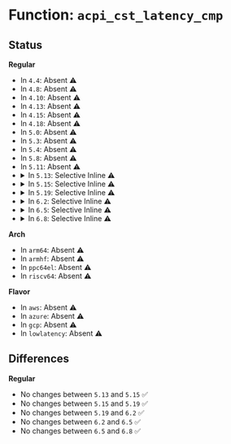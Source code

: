 # Function: <code>acpi_cst_latency_cmp</code>

## Status
<b>Regular</b>
<ul>
<li>
In <code>4.4</code>: Absent ⚠️
</li>
<li>
In <code>4.8</code>: Absent ⚠️
</li>
<li>
In <code>4.10</code>: Absent ⚠️
</li>
<li>
In <code>4.13</code>: Absent ⚠️
</li>
<li>
In <code>4.15</code>: Absent ⚠️
</li>
<li>
In <code>4.18</code>: Absent ⚠️
</li>
<li>
In <code>5.0</code>: Absent ⚠️
</li>
<li>
In <code>5.3</code>: Absent ⚠️
</li>
<li>
In <code>5.4</code>: Absent ⚠️
</li>
<li>
In <code>5.8</code>: Absent ⚠️
</li>
<li>
In <code>5.11</code>: Absent ⚠️
</li>
<li>
<details>
<summary>In <code>5.13</code>: Selective Inline ⚠️</summary>

```c
int acpi_cst_latency_cmp(const void *a, const void *b);
```

**Collision:** Unique Static

**Inline:** Selective

**Transformation:** False

**Instances:**

```
In drivers/acpi/processor_idle.c (ffffffff816e0c20)
Location: drivers/acpi/processor_idle.c:388
Inline: True
```
**Symbols:**

```
ffffffff816e0c20-ffffffff816e0c46: acpi_cst_latency_cmp (STB_LOCAL)
```
</details>
</li>
<li>
<details>
<summary>In <code>5.15</code>: Selective Inline ⚠️</summary>

```c
int acpi_cst_latency_cmp(const void *a, const void *b);
```

**Collision:** Unique Static

**Inline:** Selective

**Transformation:** False

**Instances:**

```
In drivers/acpi/processor_idle.c (ffffffff81758f30)
Location: drivers/acpi/processor_idle.c:388
Inline: True
```
**Symbols:**

```
ffffffff81758f30-ffffffff81758f56: acpi_cst_latency_cmp (STB_LOCAL)
```
</details>
</li>
<li>
<details>
<summary>In <code>5.19</code>: Selective Inline ⚠️</summary>

```c
int acpi_cst_latency_cmp(const void *a, const void *b);
```

**Collision:** Unique Static

**Inline:** Selective

**Transformation:** False

**Instances:**

```
In drivers/acpi/processor_idle.c (ffffffff8188c5d0)
Location: drivers/acpi/processor_idle.c:390
Inline: True
```
**Symbols:**

```
ffffffff8188c5d0-ffffffff8188c606: acpi_cst_latency_cmp (STB_LOCAL)
```
</details>
</li>
<li>
<details>
<summary>In <code>6.2</code>: Selective Inline ⚠️</summary>

```c
int acpi_cst_latency_cmp(const void *a, const void *b);
```

**Collision:** Unique Static

**Inline:** Selective

**Transformation:** False

**Instances:**

```
In drivers/acpi/processor_idle.c (ffffffff819d3df0)
Location: drivers/acpi/processor_idle.c:389
Inline: True
```
**Symbols:**

```
ffffffff819d3df0-ffffffff819d3e26: acpi_cst_latency_cmp (STB_LOCAL)
```
</details>
</li>
<li>
<details>
<summary>In <code>6.5</code>: Selective Inline ⚠️</summary>

```c
int acpi_cst_latency_cmp(const void *a, const void *b);
```

**Collision:** Unique Static

**Inline:** Selective

**Transformation:** False

**Instances:**

```
In drivers/acpi/processor_idle.c (ffffffff81a1b520)
Location: drivers/acpi/processor_idle.c:389
Inline: True
```
**Symbols:**

```
ffffffff81a1b520-ffffffff81a1b556: acpi_cst_latency_cmp (STB_LOCAL)
```
</details>
</li>
<li>
<details>
<summary>In <code>6.8</code>: Selective Inline ⚠️</summary>

```c
int acpi_cst_latency_cmp(const void *a, const void *b);
```

**Collision:** Unique Static

**Inline:** Selective

**Transformation:** False

**Instances:**

```
In drivers/acpi/processor_idle.c (ffffffff81a66810)
Location: drivers/acpi/processor_idle.c:389
Inline: True
```
**Symbols:**

```
ffffffff81a66810-ffffffff81a66846: acpi_cst_latency_cmp (STB_LOCAL)
```
</details>
</li>
</ul>
<b>Arch</b>
<ul>
<li>
In <code>arm64</code>: Absent ⚠️
</li>
<li>
In <code>armhf</code>: Absent ⚠️
</li>
<li>
In <code>ppc64el</code>: Absent ⚠️
</li>
<li>
In <code>riscv64</code>: Absent ⚠️
</li>
</ul>
<b>Flavor</b>
<ul>
<li>
In <code>aws</code>: Absent ⚠️
</li>
<li>
In <code>azure</code>: Absent ⚠️
</li>
<li>
In <code>gcp</code>: Absent ⚠️
</li>
<li>
In <code>lowlatency</code>: Absent ⚠️
</li>
</ul>

## Differences
<b>Regular</b>
<ul>
<li>
No changes between <code>5.13</code> and <code>5.15</code> ✅
</li>
<li>
No changes between <code>5.15</code> and <code>5.19</code> ✅
</li>
<li>
No changes between <code>5.19</code> and <code>6.2</code> ✅
</li>
<li>
No changes between <code>6.2</code> and <code>6.5</code> ✅
</li>
<li>
No changes between <code>6.5</code> and <code>6.8</code> ✅
</li>
</ul>

